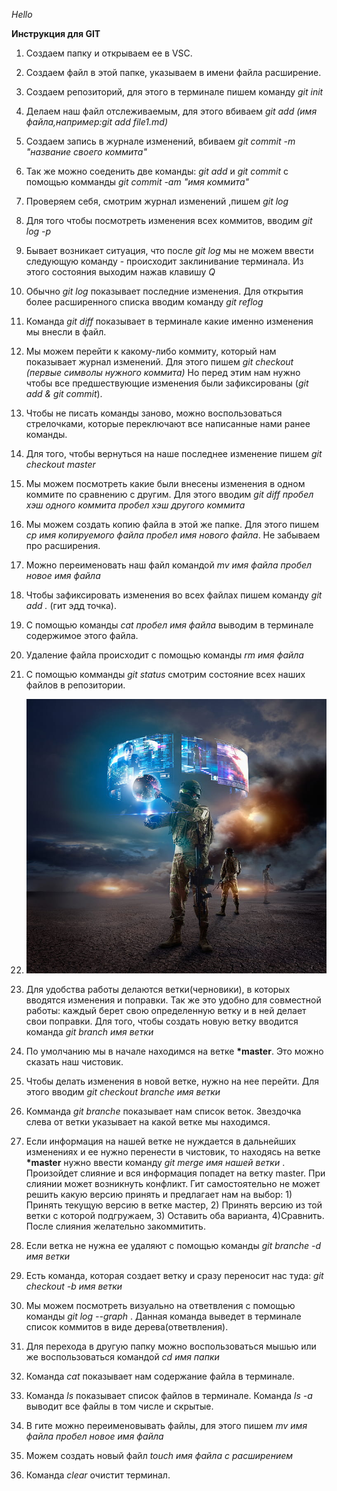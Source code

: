 
*Hello*

**Инструкция для GIT**

1. Создаем папку и открываем ее в VSC.

2. Создаем файл в этой папке, указываем в имени файла расширение.

3. Создаем репозиторий, для этого в терминале пишем команду *git init*

4. Делаем наш файл отслеживаемым, для этого вбиваем *git add (имя файла,например:git add  file1.md)*

5. Создаем запись в журнале изменений, вбиваем *git commit -m "название своего коммита"*

6. Так же можно соеденить две команды: *git add* и *git commit* с помощью комманды *git commit -am "имя коммита"*

7. Проверяем себя, смотрим журнал изменений ,пишем *git log*

8. Для того чтобы посмотреть изменения всех коммитов, вводим *git log -p*

9. Бывает возникает ситуация, что после *git log* мы не можем ввести следующую команду - происходит заклинивание терминала. Из этого состояния выходим нажав клавишу *Q*

10. Обычно *git log* показывает последние изменения. Для открытия более расширенного списка вводим команду *git reflog*

11. Команда *git diff* показывает в терминале какие именно изменения мы внесли в файл.

12. Мы можем перейти к какому-либо коммиту, который нам показывает журнал изменений. Для этого пишем *git checkout (первые символы нужного коммита)* Но перед этим нам нужно чтобы все предшествующие изменения были зафиксированы (*git add & git commit*).

13. Чтобы не писать команды заново, можно воспользоваться стрелочками, которые переключают все написанные нами ранее команды.

14. Для того, чтобы вернуться на наше последнее изменение пишем *git checkout master*

15. Мы можем посмотреть какие были внесены изменения в одном коммите по сравнению с другим. Для этого вводим *git diff пробел хэш одного коммита пробел хэш другого коммита*

16. Мы можем создать копию файла в этой же папке. Для этого пишем *cp имя копируемого файла пробел имя нового файла*. Не забываем про расширения.

17. Можно переименовать наш файл командой *mv имя файла пробел новое имя файла*

18. Чтобы зафиксировать изменения во всех файлах пишем команду *git add .* (гит эдд точка).

19. С помощью команды *cat пробел имя файла* выводим в терминале содержимое этого файла.

20. Удаление файла происходит с помощью команды *rm имя файла*

21. С помощью комманды *git status* смотрим состояние всех наших файлов в репозитории.

22. ![VR осуществит все ваши мечты](sold.jpg)

23. Для удобства работы делаются ветки(черновики), в которых вводятся изменения и поправки. Так же это удобно для совместной работы: каждый берет свою определенную ветку и в ней делает свои поправки. Для того, чтобы создать новую ветку вводится команда *git branch имя ветки*

24. По умолчанию мы в начале находимся на ветке __*master__. Это можно сказать наш чистовик.

25. Чтобы делать изменения в новой ветке, нужно на нее перейти. Для этого вводим *git checkout branche имя ветки*

26. Комманда *git branche* показывает нам список веток. Звездочка слева от ветки указывает на какой ветке мы находимся.

27. Если информация на нашей ветке не нуждается в дальнейших изменениях и ее нужно перенести в чистовик, то находясь на ветке __*master__ нужно ввести команду *git merge имя нашей ветки* . Произойдет слияние и вся информация попадет на ветку master. При слиянии может возникнуть конфликт. Гит самостоятельно не может решить какую версию принять и предлагает нам на выбор: 1) Принять текущую версию в ветке мастер, 2) Принять версию из той ветки с которой подгружаем, 3) Оставить оба варианта, 4)Сравнить.
После слияния желательно закоммитить.

28. Если ветка не нужна ее удаляют с помощью команды *git branche -d имя ветки*

29. Есть команда, которая создает ветку и сразу переносит нас туда: *git checkout -b имя ветки* 

30. Мы можем посмотреть визуально на ответвления с помощью команды *git log --graph* . Данная команда выведет в терминале список коммитов в виде дерева(ответвления).

31. Для перехода в другую папку можно воспользоваться мышью или же воспользоваться командой *cd имя папки*

32. Команда *cat* показывает нам содержание файла в терминале.

33. Команда *ls* показывает список файлов в терминале. Команда *ls -a* выводит все файлы в том числе и скрытые.

34. В гите можно переименовывать файлы, для этого пишем *mv имя файла пробел новое имя файла*

35. Можем создать новый файл *touch имя файла с расширением*

36. Команда *clear* очистит терминал.
